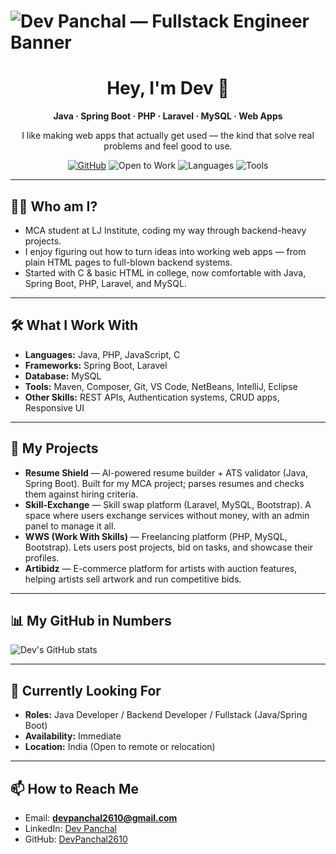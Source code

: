 # ![Dev Panchal — Fullstack Engineer Banner](/assets/profile-banner.png)

<div align="center">
  <h1>Hey, I'm Dev 👋</h1>
  <p><strong>Java · Spring Boot · PHP · Laravel · MySQL · Web Apps</strong></p>
  <p>I like making web apps that actually get used — the kind that solve real problems and feel good to use.</p>

  <!-- Badges -->
  <p>
    <a href="https://github.com/DevPanchal2610"><img src="https://img.shields.io/badge/GitHub-DevPanchal2610-181717?logo=github" alt="GitHub"></a>
    <img src="https://img.shields.io/badge/Status-Open%20to%20Work-green" alt="Open to Work">
    <img src="https://img.shields.io/badge/Languages-Java%20%7C%20PHP%20%7C%20JS-orange" alt="Languages">
    <img src="https://img.shields.io/badge/Tools-SpringBoot%20%7C%20Laravel-blue" alt="Tools">
  </p>
</div>

---

## 👨‍💻 Who am I?
- MCA student at LJ Institute, coding my way through backend-heavy projects.
- I enjoy figuring out how to turn ideas into working web apps — from plain HTML pages to full-blown backend systems.
- Started with C & basic HTML in college, now comfortable with Java, Spring Boot, PHP, Laravel, and MySQL.

---

## 🛠 What I Work With
- **Languages:** Java, PHP, JavaScript, C  
- **Frameworks:** Spring Boot, Laravel  
- **Database:** MySQL  
- **Tools:** Maven, Composer, Git, VS Code, NetBeans, IntelliJ, Eclipse  
- **Other Skills:** REST APIs, Authentication systems, CRUD apps, Responsive UI

---

## 🚀 My Projects

- **Resume Shield** — AI-powered resume builder + ATS validator (Java, Spring Boot). Built for my MCA project; parses resumes and checks them against hiring criteria.
- **Skill-Exchange** — Skill swap platform (Laravel, MySQL, Bootstrap). A space where users exchange services without money, with an admin panel to manage it all.  
- **WWS (Work With Skills)** — Freelancing platform (PHP, MySQL, Bootstrap). Lets users post projects, bid on tasks, and showcase their profiles.
- **Artibidz** — E-commerce platform for artists with auction features, helping artists sell artwork and run competitive bids.

---

## 📊 My GitHub in Numbers
![Dev's GitHub stats](https://github-readme-stats.vercel.app/api?username=DevPanchal2610&show_icons=true&hide_rank=true)

---

## 💼 Currently Looking For
- **Roles:** Java Developer / Backend Developer / Fullstack (Java/Spring Boot)  
- **Availability:** Immediate  
- **Location:** India (Open to remote or relocation)

---

## 📫 How to Reach Me
- Email: **devpanchal2610@gmail.com**  
- LinkedIn: [Dev Panchal](https://www.linkedin.com/in/dev-panchal2610/)  
- GitHub: [DevPanchal2610](https://github.com/DevPanchal2610)
